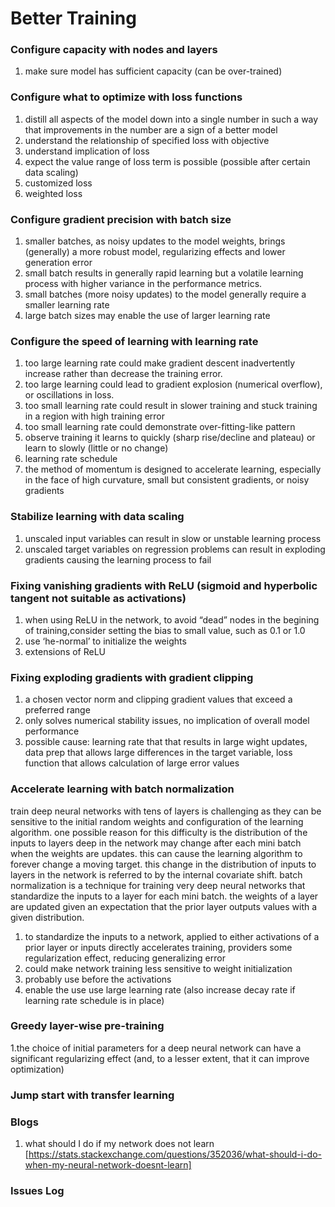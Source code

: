 # Better Training

### Configure capacity with nodes and layers

1. make sure model has sufficient capacity \(can be over-trained\)

### Configure what to optimize with loss functions

1. distill all aspects of the model down into a single number in such a way that improvements in the number are a sign of a better model
2. understand the relationship of specified loss with objective
3. understand implication of loss
4. expect the value range of loss term is possible \(possible after certain data scaling\)
5. customized loss
6. weighted loss

### Configure gradient precision with batch size

1. smaller batches, as noisy updates to the model weights, brings \(generally\) a more robust model, regularizing effects and lower generation error
2. small batch results in generally rapid learning but a volatile learning process with higher variance in the performance metrics.
3. small batches \(more noisy updates\) to the model generally require a smaller learning rate
4. large batch sizes may enable the use of larger learning rate

### Configure the speed of learning with learning rate

1. too large learning rate could make gradient descent inadvertently increase rather than decrease the training error.
2. too large learning could lead to gradient explosion \(numerical overflow\), or oscillations in loss.
3. too small learning rate could result in slower training and stuck training in a region with high training error
4. too small learning rate could demonstrate over-fitting-like pattern
5. observe training it learns to quickly \(sharp rise/decline and plateau\) or learn to slowly \(little or no change\)
6. learning rate schedule
7. the method of momentum is designed to accelerate learning, especially in the face of high curvature, small but consistent gradients, or noisy gradients

### Stabilize learning with data scaling

1. unscaled input variables can result in slow or unstable learning process
2. unscaled target variables on regression problems can result in exploding gradients causing the learning process to fail

### Fixing vanishing gradients with ReLU \(sigmoid and hyperbolic tangent not suitable as activations\)

1. when using ReLU in the network, to avoid “dead” nodes in the begining of training,consider setting the bias to small value, such as 0.1 or 1.0
2. use ‘he-normal’ to initialize the weights
3. extensions of ReLU

### Fixing exploding gradients with gradient clipping

1. a chosen vector norm and clipping gradient values that exceed a preferred range
2. only solves numerical stability issues, no implication of overall model performance
3. possible cause: learning rate that that results in large wight updates, data prep that allows large differences in the target variable, loss function that allows calculation of large error values

### Accelerate learning with batch normalization

train deep neural networks with tens of layers is challenging as they can be sensitive to the initial random weights and configuration of the learning algorithm. one possible reason for this difficulty is the distribution of the inputs to layers deep in the network may change after each mini batch when the weights are updates. this can cause the learning algorithm to forever change a moving target. this change in the distribution of inputs to layers in the network is referred to by the internal covariate shift. batch normalization is a technique for training very deep neural networks that standardize the inputs to a layer for each mini batch. the weights of a layer are updated given an expectation that the prior layer outputs values with a given distribution.

1. to standardize the inputs to a network, applied to either activations of a prior layer or inputs directly accelerates training, providers some regularization effect, reducing generalizing error 
2. could make network training less sensitive to weight initialization 
3. probably use before the activations 
4. enable the use use large learning rate \(also increase decay rate if learning rate schedule is in place\)

### Greedy layer-wise pre-training

1.the choice of initial parameters for a deep neural network can have a significant regularizing effect \(and, to a lesser extent, that it can improve optimization\)

### Jump start with transfer learning

### Blogs
1. what should I do if my network does not learn [https://stats.stackexchange.com/questions/352036/what-should-i-do-when-my-neural-network-doesnt-learn]

### Issues Log

